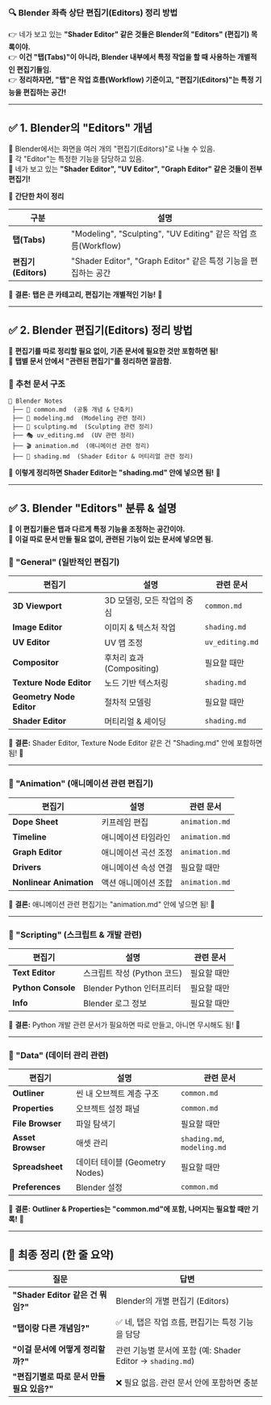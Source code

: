 ### **🔍 Blender 좌측 상단 편집기(Editors) 정리 방법**

👉 네가 보고 있는 **"Shader Editor" 같은 것들은 Blender의 "Editors" (편집기) 목록이야.**  
👉 **이건 "탭(Tabs)"이 아니라, Blender 내부에서 특정 작업을 할 때 사용하는 개별적인 편집기들임.**  
👉 **정리하자면, "탭"은 작업 흐름(Workflow) 기준이고, "편집기(Editors)"는 특정 기능을 편집하는 공간!**

---

## ✅ **1. Blender의 "Editors" 개념**

📌 Blender에서는 화면을 여러 개의 "편집기(Editors)"로 나눌 수 있음.  
📌 각 "Editor"는 특정한 기능을 담당하고 있음.  
📌 네가 보고 있는 **"Shader Editor", "UV Editor", "Graph Editor" 같은 것들이 전부 편집기!**

📌 **간단한 차이 정리**

|**구분**|**설명**|
|---|---|
|**탭(Tabs)**|"Modeling", "Sculpting", "UV Editing" 같은 작업 흐름(Workflow)|
|**편집기(Editors)**|"Shader Editor", "Graph Editor" 같은 특정 기능을 편집하는 공간|

📌 **결론:** **탭은 큰 카테고리, 편집기는 개별적인 기능!** 🎯

---

## ✅ **2. Blender 편집기(Editors) 정리 방법**

📌 **편집기를 따로 정리할 필요 없이, 기존 문서에 필요한 것만 포함하면 됨!**  
📌 **탭별 문서 안에서 "관련된 편집기"를 정리하면 깔끔함.**

### **🚀 추천 문서 구조**

```
📂 Blender Notes
 ├── 📝 common.md  (공통 개념 & 단축키)
 ├── 🎨 modeling.md  (Modeling 관련 정리)
 ├── 🗿 sculpting.md  (Sculpting 관련 정리)
 ├── 🎭 uv_editing.md  (UV 관련 정리)
 ├── 🎬 animation.md  (애니메이션 관련 정리)
 ├── 🎨 shading.md  (Shader Editor & 머티리얼 관련 정리)
```

📌 **이렇게 정리하면 Shader Editor는 "shading.md" 안에 넣으면 됨!** 🎯

---

## ✅ **3. Blender "Editors" 분류 & 설명**

📌 **이 편집기들은 탭과 다르게 특정 기능을 조정하는 공간이야.**  
📌 **이걸 따로 문서 만들 필요 없이, 관련된 기능이 있는 문서에 넣으면 됨.**

### **🚀 "General" (일반적인 편집기)**

|**편집기**|**설명**|**관련 문서**|
|---|---|---|
|**3D Viewport**|3D 모델링, 모든 작업의 중심|`common.md`|
|**Image Editor**|이미지 & 텍스처 작업|`shading.md`|
|**UV Editor**|UV 맵 조정|`uv_editing.md`|
|**Compositor**|후처리 효과(Compositing)|필요할 때만|
|**Texture Node Editor**|노드 기반 텍스처링|`shading.md`|
|**Geometry Node Editor**|절차적 모델링|필요할 때만|
|**Shader Editor**|머티리얼 & 셰이딩|`shading.md`|

📌 **결론:** Shader Editor, Texture Node Editor 같은 건 "Shading.md" 안에 포함하면 됨! 🎯

---

### **🚀 "Animation" (애니메이션 관련 편집기)**

|**편집기**|**설명**|**관련 문서**|
|---|---|---|
|**Dope Sheet**|키프레임 편집|`animation.md`|
|**Timeline**|애니메이션 타임라인|`animation.md`|
|**Graph Editor**|애니메이션 곡선 조정|`animation.md`|
|**Drivers**|애니메이션 속성 연결|필요할 때만|
|**Nonlinear Animation**|액션 애니메이션 조합|`animation.md`|

📌 **결론:** 애니메이션 관련 편집기는 "animation.md" 안에 넣으면 됨! 🎯

---

### **🚀 "Scripting" (스크립트 & 개발 관련)**

|**편집기**|**설명**|**관련 문서**|
|---|---|---|
|**Text Editor**|스크립트 작성 (Python 코드)|필요할 때만|
|**Python Console**|Blender Python 인터프리터|필요할 때만|
|**Info**|Blender 로그 정보|필요할 때만|

📌 **결론:** Python 개발 관련 문서가 필요하면 따로 만들고, 아니면 무시해도 됨! 🎯

---

### **🚀 "Data" (데이터 관리 관련)**

|**편집기**|**설명**|**관련 문서**|
|---|---|---|
|**Outliner**|씬 내 오브젝트 계층 구조|`common.md`|
|**Properties**|오브젝트 설정 패널|`common.md`|
|**File Browser**|파일 탐색기|필요할 때만|
|**Asset Browser**|애셋 관리|`shading.md`, `modeling.md`|
|**Spreadsheet**|데이터 테이블 (Geometry Nodes)|필요할 때만|
|**Preferences**|Blender 설정|`common.md`|

📌 **결론:** **Outliner & Properties는 "common.md"에 포함, 나머지는 필요할 때만 기록!** 🎯

---

## 🚀 **최종 정리 (한 줄 요약)**

|**질문**|**답변**|
|---|---|
|**"Shader Editor 같은 건 뭐임?"**|Blender의 개별 편집기 (Editors)|
|**"탭이랑 다른 개념임?"**|✅ 네, 탭은 작업 흐름, 편집기는 특정 기능을 담당|
|**"이걸 문서에 어떻게 정리할까?"**|관련 기능별 문서에 포함 (예: Shader Editor → `shading.md`)|
|**"편집기별로 따로 문서 만들 필요 있음?"**|❌ 필요 없음. 관련 문서 안에 포함하면 충분|
